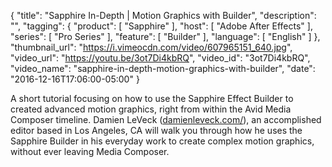{
  "title": "Sapphire In-Depth | Motion Graphics with Builder",
  "description": "",
  "tagging": {
    "product": [
      "Sapphire"
    ],
    "host": [
      "Adobe After Effects"
    ],
    "series": [
      "Pro Series"
    ],
    "feature": [
      "Builder"
    ],
    "language": [
      "English"
    ]
  },
  "thumbnail_url": "https://i.vimeocdn.com/video/607965151_640.jpg",
  "video_url": "https://youtu.be/3ot7Di4kbRQ",
  "video_id": "3ot7Di4kbRQ",
  "video_name": "sapphire-in-depth-motion-graphics-with-builder",
  "date": "2016-12-16T17:06:00-05:00"
}

A short tutorial focusing on how to use the Sapphire Effect Builder to created
advanced motion graphics, right from within the Avid Media Composer timeline.
Damien LeVeck ([damienleveck.com/](http://www.damienleveck.com/)), an
accomplished editor based in Los Angeles, CA will walk you through how he uses
the Sapphire Builder in his everyday work to create complex motion graphics,
without ever leaving Media Composer.
